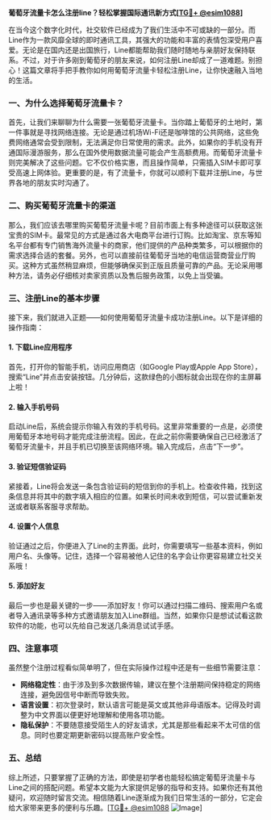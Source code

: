 **葡萄牙流量卡怎么注册line？轻松掌握国际通讯新方式[[TG💪+ @esim1088](https://t.me/s/esim1088)]**

在当今这个数字化时代，社交软件已经成为了我们生活中不可或缺的一部分。而Line作为一款风靡全球的即时通讯工具，其强大的功能和丰富的表情包深受用户喜爱。无论是在国内还是出国旅行，Line都能帮助我们随时随地与亲朋好友保持联系。不过，对于许多刚到葡萄牙的朋友来说，如何注册Line却成了一道难题。别担心！这篇文章将手把手教你如何用葡萄牙流量卡轻松注册Line，让你快速融入当地的生活。

### 一、为什么选择葡萄牙流量卡？

首先，让我们来聊聊为什么需要一张葡萄牙流量卡。当你踏上葡萄牙的土地时，第一件事就是寻找网络连接。无论是通过机场Wi-Fi还是咖啡馆的公共网络，这些免费网络通常会受到限制，无法满足你日常使用的需求。此外，如果你的手机没有开通国际漫游服务，那么在国外使用数据流量可能会产生高额费用。而葡萄牙流量卡则完美解决了这些问题。它不仅价格实惠，而且操作简单，只需插入SIM卡即可享受高速上网体验。更重要的是，有了流量卡，你就可以顺利下载并注册Line，与世界各地的朋友实时沟通了。

### 二、购买葡萄牙流量卡的渠道

那么，我们应该去哪里购买葡萄牙流量卡呢？目前市面上有多种途径可以获取这张宝贵的SIM卡。最常见的方式是通过各大电商平台进行订购。比如淘宝、京东等知名平台都有专门销售海外流量卡的商家，他们提供的产品种类繁多，可以根据你的需求选择合适的套餐。另外，也可以直接前往葡萄牙当地的电信运营商营业厅购买。这种方式虽然稍显麻烦，但能够确保买到正版且质量可靠的产品。无论采用哪种方法，请务必仔细核对卖家资质以及售后服务政策，以免上当受骗。

### 三、注册Line的基本步骤

接下来，我们就进入正题——如何使用葡萄牙流量卡成功注册Line。以下是详细的操作指南：

#### 1. 下载Line应用程序
首先，打开你的智能手机，访问应用商店（如Google Play或Apple App Store），搜索“Line”并点击安装按钮。几分钟后，这款绿色的小图标就会出现在你的主屏幕上啦！

#### 2. 输入手机号码
启动Line后，系统会提示你输入有效的手机号码。这里非常重要的一点是，必须使用葡萄牙本地号码才能完成注册流程。因此，在此之前你需要确保自己已经激活了葡萄牙流量卡，并且手机已切换至该网络环境。输入完成后，点击“下一步”。

#### 3. 验证短信验证码
紧接着，Line将会发送一条包含验证码的短信到你的手机上。检查收件箱，找到这条信息并将其中的数字填入相应的位置。如果长时间未收到短信，可以尝试重新发送或者联系客服寻求帮助。

#### 4. 设置个人信息
验证通过之后，你便进入了Line的主界面。此时，你需要填写一些基本资料，例如用户名、头像等。记住，选择一个容易被他人记住的名字会让你更容易建立社交关系哦！

#### 5. 添加好友
最后一步也是最关键的一步——添加好友！你可以通过扫描二维码、搜索用户名或者导入通讯录等多种方式邀请朋友加入Line群组。当然，如果你只是想试试看这款软件的功能，也可以先给自己发送几条消息试试手感。

### 四、注意事项

虽然整个注册过程看似简单明了，但在实际操作过程中还是有一些细节需要注意：

- **网络稳定性**：由于涉及到多次数据传输，建议在整个注册期间保持稳定的网络连接，避免因信号中断而导致失败。
- **语言设置**：初次登录时，默认语言可能是英文或其他非母语版本。记得及时调整为中文界面以便更好地理解和使用各项功能。
- **隐私保护**：不要随意接受陌生人的好友请求，尤其是那些看起来不太可信的信息。同时也要定期更新密码以提高账户安全性。

### 五、总结

综上所述，只要掌握了正确的方法，即使是初学者也能轻松搞定葡萄牙流量卡与Line之间的搭配问题。希望本文能为大家提供足够的指导和支持。如果你还有其他疑问，欢迎随时留言交流。相信随着Line逐渐成为我们日常生活的一部分，它定会给大家带来更多的便利与乐趣。[[TG💪+ @esim1088](https://t.me/s/esim1088) ![Image](https://i.postimg.cc/4NQfJmqS/Snipaste-2025-05-13-00-14-12.png)]